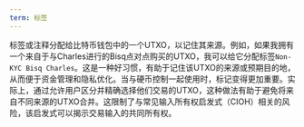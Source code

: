 ```yaml
---
term: 标签
---
```


标签或注释分配给比特币钱包中的一个UTXO，以记住其来源。例如，如果我拥有一个来自于与Charles进行的Bisq点对点购买的UTXO，我可以给它分配标签`Non-KYC Bisq Charles`。这是一种好习惯，有助于记住该UTXO的来源或预期目的地，从而便于资金管理和隐私优化。当与硬币控制一起使用时，标记变得更加重要。实际上，通过允许用户区分并精确选择他们交易的UTXO，这种做法有助于避免将来自不同来源的UTXO合并。这限制了与常见输入所有权启发式（CIOH）相关的风险，该启发式可以揭示交易输入的共同所有权。